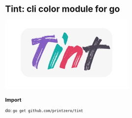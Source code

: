 # Tint: cli color module for go

<img src="https://raw.githubusercontent.com/printzero/tint/master/assets/tint_logo.png" width="400" height="225">

### Import

do:
`go get github.com/printzero/tint`
